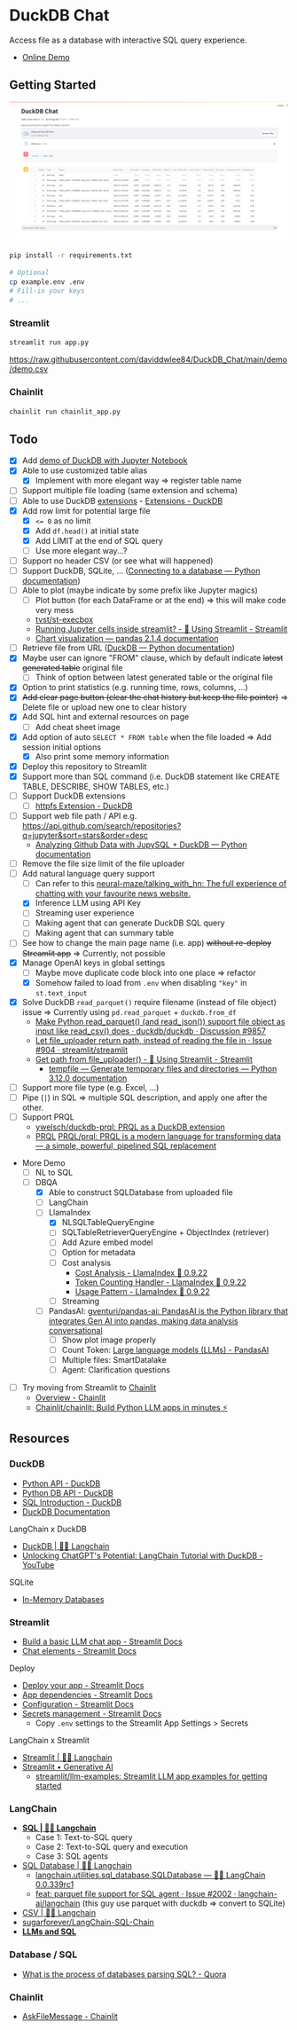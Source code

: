 # DuckDB Chat

Access file as a database with interactive SQL query experience.

- [Online Demo](https://duckdb-chat-demo.streamlit.app/)

## Getting Started

![Demo](demo/DuckDB-Chat-Demo.png)

```bash
pip install -r requirements.txt
```

```bash
# Optional
cp example.env .env
# Fill-in your keys
# ...
```

### Streamlit

```bash
streamlit run app.py
```

https://raw.githubusercontent.com/daviddwlee84/DuckDB_Chat/main/demo/demo.csv

### Chainlit

```bash
chainlit run chainlit_app.py
```

## Todo

- [X] Add [demo of DuckDB with Jupyter Notebook](DuckDB_with_JupyterNotebook)
- [X] Able to use customized table alias
  - [X] Implement with more elegant way => register table name
- [ ] Support multiple file loading (same extension and schema)
- [ ] Able to use DuckDB [extensions](https://duckdb.org/docs/api/python/overview#loading-and-installing-extensions) - [Extensions - DuckDB](https://duckdb.org/docs/extensions/overview)
- [X] Add row limit for potential large file
  - [X] `<= 0` as no limit
  - [X] Add `df.head()` at initial state
  - [X] Add LIMIT at the end of SQL query
  - [ ] Use more elegant way...?
- [ ] Support no header CSV (or see what will happened)
- [ ] Support DuckDB, SQLite, ... ([Connecting to a database — Python documentation](https://jupysql.ploomber.io/en/latest/connecting.html))
- [ ] Able to plot (maybe indicate by some prefix like Jupyter magics)
  - [ ] Plot button (for each DataFrame or at the end) => this will make code very mess
  - [tvst/st-execbox](https://github.com/tvst/st-execbox)
  - [Running Jupyter cells inside streamlit? - 🎈 Using Streamlit - Streamlit](https://discuss.streamlit.io/t/running-jupyter-cells-inside-streamlit/585/3)
  - [Chart visualization — pandas 2.1.4 documentation](https://pandas.pydata.org/docs/user_guide/visualization.html)
- [ ] Retrieve file from URL ([DuckDB — Python documentation](https://jupysql.ploomber.io/en/latest/integrations/duckdb.html#id1))
- [X] Maybe user can ignore "FROM" clause, which by default indicate ~~latest generated table~~ original file
  - [ ] Think of option between latest generated table or the original file
- [X] Option to print statistics (e.g. running time, rows, columns, ...)
- [X] ~~Add clear page button (clear the chat history but keep the file pointer)~~ => Delete file or upload new one to clear history
- [X] Add SQL hint and external resources on page
  - [ ] Add cheat sheet image
- [X] Add option of auto `SELECT * FROM table` when the file loaded => Add session initial options
  - [X] Also print some memory information
- [X] Deploy this repository to Streamlit
- [X] Support more than SQL command (i.e. DuckDB statement like CREATE TABLE, DESCRIBE, SHOW TABLES, etc.)
- [ ] Support DuckDB extensions
  - [ ] [httpfs Extension - DuckDB](https://duckdb.org/docs/extensions/httpfs)
- [ ] Support web file path / API e.g. https://api.github.com/search/repositories?q=jupyter&sort=stars&order=desc
  - [Analyzing Github Data with JupySQL + DuckDB — Python documentation](https://jupysql.ploomber.io/en/latest/tutorials/duckdb-github.html)
- [ ] Remove the file size limit of the file uploader
- [ ] Add natural language query support
  - [ ] Can refer to this [neural-maze/talking_with_hn: The full experience of chatting with your favourite news website.](https://github.com/neural-maze/talking_with_hn)
  - [X] Inference LLM using API Key
  - [ ] Streaming user experience
  - [ ] Making agent that can generate DuckDB SQL query
  - [ ] Making agent that can summary table
- [ ] See how to change the main page name (i.e. app) ~~without re-deploy Streamlit app~~ => Currently, not possible
- [X] Manage OpenAI keys in global settings
  - [ ] Maybe move duplicate code block into one place => refactor
  - [X] Somehow failed to load from `.env` when disabling `"key"` in `st.text_input`
- [X] Solve DuckDB `read_parquet()` require filename (instead of file object) issue => Currently using `pd.read_parquet` + `duckdb.from_df`
  - [Make Python read_parquet() (and read_json()) support file object as input like read_csv() does · duckdb/duckdb · Discussion #9857](https://github.com/duckdb/duckdb/discussions/9857)
  - [Let file_uploader return path, instead of reading the file in · Issue #904 · streamlit/streamlit](https://github.com/streamlit/streamlit/issues/904)
  - [Get path from file_uploader() - 🎈 Using Streamlit - Streamlit](https://discuss.streamlit.io/t/get-path-from-file-uploader/3771/16)
    - [tempfile — Generate temporary files and directories — Python 3.12.0 documentation](https://docs.python.org/3/library/tempfile.html)
- [ ] Support more file type (e.g. Excel, ...)
- [ ] Pipe (`|`) in SQL => multiple SQL description, and apply one after the other.
- [ ] Support PRQL
  - [ywelsch/duckdb-prql: PRQL as a DuckDB extension](https://github.com/ywelsch/duckdb-prql)
  - [PRQL](https://prql-lang.org/) [PRQL/prql: PRQL is a modern language for transforming data — a simple, powerful, pipelined SQL replacement](https://github.com/PRQL/prql)
- More Demo
  - [ ] NL to SQL
  - [ ] DBQA
    - [X] Able to construct SQLDatabase from uploaded file
    - [ ] LangChain
    - [ ] LlamaIndex
      - [X] NLSQLTableQueryEngine
      - [ ] SQLTableRetrieverQueryEngine + ObjectIndex (retriever)
      - [ ] Add Azure embed model
      - [ ] Option for metadata
      - [ ] Cost analysis
        - [Cost Analysis - LlamaIndex 🦙 0.9.22](https://docs.llamaindex.ai/en/stable/understanding/evaluating/cost_analysis/root.html)
        - [Token Counting Handler - LlamaIndex 🦙 0.9.22](https://docs.llamaindex.ai/en/stable/examples/callbacks/TokenCountingHandler.html)
        - [Usage Pattern - LlamaIndex 🦙 0.9.22](https://docs.llamaindex.ai/en/stable/understanding/evaluating/cost_analysis/usage_pattern.html)
      - [ ] Streaming
    - [ ] PandasAI: [gventuri/pandas-ai: PandasAI is the Python library that integrates Gen AI into pandas, making data analysis conversational](https://github.com/gventuri/pandas-ai)
      - [ ] Show plot image properly
      - [ ] Count Token: [Large language models (LLMs) - PandasAI](https://docs.pandas-ai.com/en/latest/LLMs/llms/)
      - [ ] Multiple files: SmartDatalake
      - [ ] Agent: Clarification questions
- [ ] Try moving from Streamlit to [Chainlit](https://chainlit.io/)
  - [Overview - Chainlit](https://docs.chainlit.io/get-started/overview)
  - [Chainlit/chainlit: Build Python LLM apps in minutes ⚡️](https://github.com/Chainlit/chainlit)

## Resources

### DuckDB

- [Python API - DuckDB](https://duckdb.org/docs/api/python/overview)
- [Python DB API - DuckDB](https://duckdb.org/docs/api/python/dbapi.html)
- [SQL Introduction - DuckDB](https://duckdb.org/docs/sql/introduction)
- [DuckDB Documentation](https://duckdb.org/duckdb-docs.pdf)

LangChain x DuckDB

- [DuckDB | 🦜️🔗 Langchain](https://python.langchain.com/docs/integrations/document_loaders/duckdb)
- [Unlocking ChatGPT's Potential: LangChain Tutorial with DuckDB - YouTube](https://www.youtube.com/watch?v=FoGm7d0paIo)

SQLite

- [In-Memory Databases](https://www.sqlite.org/inmemorydb.html)

### Streamlit

- [Build a basic LLM chat app - Streamlit Docs](https://docs.streamlit.io/knowledge-base/tutorials/build-conversational-apps)
- [Chat elements - Streamlit Docs](https://docs.streamlit.io/library/api-reference/chat)

Deploy

- [Deploy your app - Streamlit Docs](https://docs.streamlit.io/streamlit-community-cloud/deploy-your-app)
- [App dependencies - Streamlit Docs](https://docs.streamlit.io/streamlit-community-cloud/deploy-your-app/app-dependencies)
- [Configuration - Streamlit Docs](https://docs.streamlit.io/library/advanced-features/configuration)
- [Secrets management - Streamlit Docs](https://docs.streamlit.io/streamlit-community-cloud/deploy-your-app/secrets-management)
  - Copy `.env` settings to the Streamlit App Settings > Secrets

LangChain x Streamlit

- [Streamlit | 🦜️🔗 Langchain](https://python.langchain.com/docs/integrations/callbacks/streamlit)
- [Streamlit • Generative AI](https://streamlit.io/generative-ai)
  - [streamlit/llm-examples: Streamlit LLM app examples for getting started](https://github.com/streamlit/llm-examples/)

### LangChain

- [**SQL | 🦜️🔗 Langchain**](https://python.langchain.com/docs/use_cases/qa_structured/sql)
  - Case 1: Text-to-SQL query
  - Case 2: Text-to-SQL query and execution
  - Case 3: SQL agents
- [SQL Database | 🦜️🔗 Langchain](https://python.langchain.com/docs/integrations/toolkits/sql_database)
  - [langchain.utilities.sql_database.SQLDatabase — 🦜🔗 LangChain 0.0.339rc1](https://api.python.langchain.com/en/latest/utilities/langchain.utilities.sql_database.SQLDatabase.html)
  - [feat: parquet file support for SQL agent · Issue #2002 · langchain-ai/langchain](https://github.com/langchain-ai/langchain/issues/2002) (this guy use parquet with duckdb => convert to SQLite)
- [CSV | 🦜️🔗 Langchain](https://python.langchain.com/docs/integrations/toolkits/csv)
- [sugarforever/LangChain-SQL-Chain](https://github.com/sugarforever/LangChain-SQL-Chain)
- [**LLMs and SQL**](https://blog.langchain.dev/llms-and-sql/)

### Database / SQL

- [What is the process of databases parsing SQL? - Quora](https://www.quora.com/What-is-the-process-of-databases-parsing-SQL)

### Chainlit

- [AskFileMessage - Chainlit](https://docs.chainlit.io/api-reference/ask/ask-for-file)
